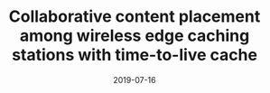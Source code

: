 ---
title: "Collaborative content placement among wireless edge caching stations with time-to-live cache"
collection: publications
category: 2019
date: 2019-07-16
permalink: /publication/Collaborative content placement among wireless edge caching stations with time-to-live cache
excerpt: '<strong><u>Lixing Chen</u></strong>, Linqi Song, Jacob Chakareski, Jie Xu'
venue: 'IEEE transactions on multimedia'
paperurl: 'https://ieeexplore.ieee.org/abstract/document/8764450'
---